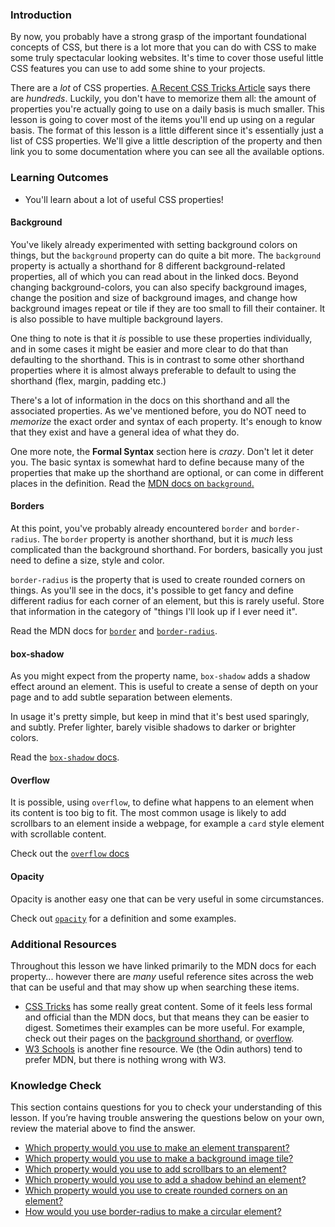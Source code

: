 ### Introduction
By now, you probably have a strong grasp of the important foundational concepts of CSS, but there is a lot more that you can do with CSS to make some truly spectacular looking websites. It's time to cover those useful little CSS features you can use to add some shine to your projects.

There are a _lot_ of CSS properties. [A Recent CSS Tricks Article](https://css-tricks.com/how-many-css-properties-are-there/) says there are _hundreds_. Luckily, you don't have to memorize them all: the amount of properties you're actually going to use on a daily basis is much smaller. This lesson is going to cover most of the items you'll end up using on a regular basis. The format of this lesson is a little different since it's essentially just a list of CSS properties. We'll give a little description of the property and then link you to some documentation where you can see all the available options.

### Learning Outcomes
- You'll learn about a lot of useful CSS properties!

#### Background
You've likely already experimented with setting background colors on things, but the `background` property can do quite a bit more. The `background` property is actually a shorthand for 8 different background-related properties, all of which you can read about in the linked docs. Beyond changing background-colors, you can also specify background images, change the position and size of background images, and change how background images repeat or tile if they are too small to fill their container. It is also possible to have multiple background layers.

One thing to note is that it _is_ possible to use these properties individually, and in some cases it might be easier and more clear to do that than defaulting to the shorthand. This is in contrast to some other shorthand properties where it is almost always preferable to default to using the shorthand (flex, margin, padding etc.)

There's a lot of information in the docs on this shorthand and all the associated properties. As we've mentioned before, you do NOT need to _memorize_ the exact order and syntax of each property. It's enough to know that they exist and have a general idea of what they do.

One more note, the **Formal Syntax** section here is _crazy_. Don't let it deter you. The basic syntax is somewhat hard to define because many of the properties that make up the shorthand are optional, or can come in different places in the definition. Read the [MDN docs on `background`.](https://developer.mozilla.org/en-US/docs/Web/CSS/background)

#### Borders
At this point, you've probably already encountered `border` and `border-radius`. The `border` property is another shorthand, but it is _much_ less complicated than the background shorthand. For borders, basically you just need to define a size, style and color.

`border-radius` is the property that is used to create rounded corners on things. As you'll see in the docs, it's possible to get fancy and define different radius for each corner of an element, but this is rarely useful. Store that information in the category of "things I'll look up if I ever need it".

Read the MDN docs for [`border`](https://developer.mozilla.org/en-US/docs/Web/CSS/border) and [`border-radius`](https://developer.mozilla.org/en-US/docs/Web/CSS/border-radius).

#### box-shadow
As you might expect from the property name, `box-shadow` adds a shadow effect around an element. This is useful to create a sense of depth on your page and to add subtle separation between elements.

In usage it's pretty simple, but keep in mind that it's best used sparingly, and subtly. Prefer lighter, barely visible shadows to darker or brighter colors.

Read the [`box-shadow` docs](https://developer.mozilla.org/en-US/docs/Web/CSS/box-shadow).

#### Overflow
It is possible, using `overflow`, to define what happens to an element when its content is too big to fit. The most common usage is likely to add scrollbars to an element inside a webpage, for example a `card` style element with scrollable content.

Check out the [`overflow` docs](https://developer.mozilla.org/en-US/docs/Web/CSS/overflow)

#### Opacity
Opacity is another easy one that can be very useful in some circumstances.

Check out [`opacity`](https://developer.mozilla.org/en-US/docs/Web/CSS/opacity) for a definition and some examples.

### Additional Resources
Throughout this lesson we have linked primarily to the MDN docs for each property... however there are _many_ useful reference sites across the web that can be useful and that may show up when searching these items.

* [CSS Tricks](https://css-tricks.com/almanac/properties) has some really great content. Some of it feels less formal and official than the MDN docs, but that means they can be easier to digest.  Sometimes their examples can be more useful. For example, check out their pages on the [background shorthand](https://css-tricks.com/almanac/properties/b/background/), or [overflow](https://css-tricks.com/almanac/properties/o/overflow).
* [W3 Schools](https://www.w3schools.com/cssref/) is another fine resource. We (the Odin authors) tend to prefer MDN, but there is nothing wrong with W3.

### Knowledge Check
This section contains questions for you to check your understanding of this lesson. If you’re having trouble answering the questions below on your own, review the material above to find the answer.

- <a class="knowledge-check-link" href='#opacity'>Which property would you use to make an element transparent?</a>
- <a class="knowledge-check-link" href='#background'>Which property would you use to make a background image tile?</a>
- <a class="knowledge-check-link" href='#overflow'>Which property would you use to add scrollbars to an element?</a>
- <a class="knowledge-check-link" href='#box-shadow'>Which property would you use to add a shadow behind an element?</a>
- <a class="knowledge-check-link" href='#borders'>Which property would you use to create rounded corners on an element?</a>
- <a class="knowledge-check-link" href='https://developer.mozilla.org/en-US/docs/Web/CSS/border-radius'>How would you use border-radius to make a circular element?</a>

